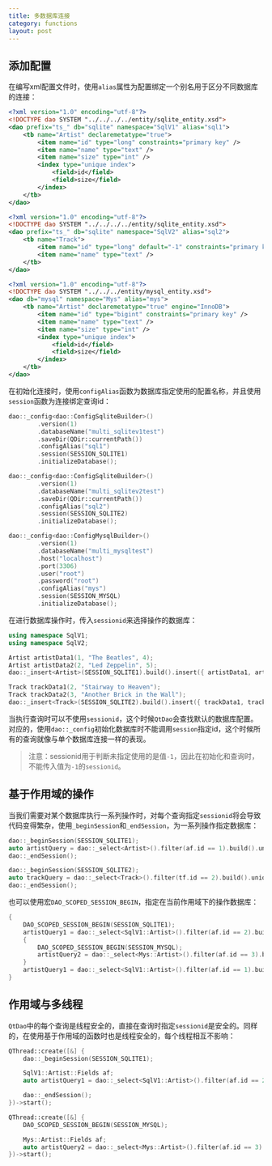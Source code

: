 ```yaml
---
title: 多数据库连接
category: functions
layout: post
---
```


添加配置
-------------

在编写xml配置文件时，使用`alias`属性为配置绑定一个别名用于区分不同数据库的连接：

```xml
<?xml version="1.0" encoding="utf-8"?>
<!DOCTYPE dao SYSTEM "../../../../entity/sqlite_entity.xsd">
<dao prefix="ts_" db="sqlite" namespace="SqlV1" alias="sql1">
    <tb name="Artist" declaremetatype="true">
        <item name="id" type="long" constraints="primary key" />
        <item name="name" type="text" />
        <item name="size" type="int" />
        <index type="unique index">
            <field>id</field>
            <field>size</field>
        </index>
    </tb>
</dao>
```

```xml
<?xml version="1.0" encoding="utf-8"?>
<!DOCTYPE dao SYSTEM "../../../../entity/sqlite_entity.xsd">
<dao prefix="ts_" db="sqlite" namespace="SqlV2" alias="sql2">
    <tb name="Track">
        <item name="id" type="long" default="-1" constraints="primary key" />
        <item name="name" type="text" />
    </tb>
</dao>
```

```xml
<?xml version="1.0" encoding="utf-8"?>
<!DOCTYPE dao SYSTEM "../../../entity/mysql_entity.xsd">
<dao db="mysql" namespace="Mys" alias="mys">
    <tb name="Artist" declaremetatype="true" engine="InnoDB">
        <item name="id" type="bigint" constraints="primary key" />
        <item name="name" type="text" />
        <item name="size" type="int" />
        <index type="unique index">
            <field>id</field>
            <field>size</field>
        </index>
    </tb>
</dao>
```

在初始化连接时，使用`configAlias`函数为数据库指定使用的配置名称，并且使用`session`函数为连接绑定查询id：

```cpp
dao::_config<dao::ConfigSqliteBuilder>()
        .version(1)
        .databaseName("multi_sqlitev1test")
        .saveDir(QDir::currentPath())
        .configAlias("sql1")
        .session(SESSION_SQLITE1)
        .initializeDatabase();

dao::_config<dao::ConfigSqliteBuilder>()
        .version(1)
        .databaseName("multi_sqlitev2test")
        .saveDir(QDir::currentPath())
        .configAlias("sql2")
        .session(SESSION_SQLITE2)
        .initializeDatabase();

dao::_config<dao::ConfigMysqlBuilder>()
        .version(1)
        .databaseName("multi_mysqltest")
        .host("localhost")
        .port(3306)
        .user("root")
        .password("root")
        .configAlias("mys")
        .session(SESSION_MYSQL)
        .initializeDatabase();
```

在进行数据库操作时，传入`sessionid`来选择操作的数据库：

```cpp
using namespace SqlV1;
using namespace SqlV2;

Artist artistData1(1, "The Beatles", 4);
Artist artistData2(2, "Led Zeppelin", 5);
dao::_insert<Artist>(SESSION_SQLITE1).build().insert({ artistData1, artistData2 });

Track trackData1(2, "Stairway to Heaven");
Track trackData2(3, "Another Brick in the Wall");
dao::_insert<Track>(SESSION_SQLITE2).build().insert({ trackData1, trackData2 });
```

当执行查询时可以不使用`sessionid`，这个时候`QtDao`会查找默认的数据库配置。对应的，使用`dao::_config`初始化数据库时不能调用`session`指定id，这个时候所有的查询就像与单个数据库连接一样的表现。

> 注意：sessionid用于判断未指定使用的是值`-1`，因此在初始化和查询时，不能传入值为`-1`的`sessionid`。


基于作用域的操作
-------------

当我们需要对某个数据库执行一系列操作时，对每个查询指定`sessionid`将会导致代码变得繁杂，使用`_beginSession`和`_endSession`，为一系列操作指定数据库：

```cpp
dao::_beginSession(SESSION_SQLITE1);
auto artistQuery = dao::_select<Artist>().filter(af.id == 1).build().unique();
dao::_endSession();

dao::_beginSession(SESSION_SQLITE2);
auto trackQuery = dao::_select<Track>().filter(tf.id == 2).build().unique();
dao::_endSession();
```

也可以使用宏`DAO_SCOPED_SESSION_BEGIN`，指定在当前作用域下的操作数据库：

```cpp
{
    DAO_SCOPED_SESSION_BEGIN(SESSION_SQLITE1);
    artistQuery1 = dao::_select<SqlV1::Artist>().filter(af.id == 2).build().unique();
    {
        DAO_SCOPED_SESSION_BEGIN(SESSION_MYSQL);
        artistQuery2 = dao::_select<Mys::Artist>().filter(af.id == 3).build().unique();
    }
    artistQuery1 = dao::_select<SqlV1::Artist>().filter(af.id == 1).build().unique();
}
```

作用域与多线程
-------------

`QtDao`中的每个查询是线程安全的，直接在查询时指定`sessionid`是安全的。同样的，在使用基于作用域的函数时也是线程安全的，每个线程相互不影响：

```cpp
QThread::create([&] {
    dao::_beginSession(SESSION_SQLITE1);

    SqlV1::Artist::Fields af;
    auto artistQuery1 = dao::_select<SqlV1::Artist>().filter(af.id == 2).build().unique();

    dao::_endSession();
})->start();

QThread::create([&] {
    DAO_SCOPED_SESSION_BEGIN(SESSION_MYSQL);

    Mys::Artist::Fields af;
    auto artistQuery2 = dao::_select<Mys::Artist>().filter(af.id == 3).build().unique();
})->start();
```

